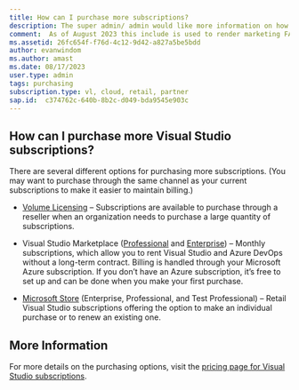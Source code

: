 ```yaml
---
title: How can I purchase more subscriptions?
description: The super admin/ admin would like more information on how to purchase more subscriptions
comment:  As of August 2023 this include is used to render marketing FAQ content for VS Subscriptions in the following portals - VSCom, Manage, and My portals. It was not used for learn.microsoft.com content at that time.  SMEs are Evan Windom and Larissa Crawford of Red Door Collaborative and Sharvari Dighe.
ms.assetid: 26fc654f-f76d-4c12-9d42-a827a5be5bdd  
author: evanwindom 
ms.author: amast 
ms.date: 08/17/2023 
user.type: admin 
tags: purchasing 
subscription.type: vl, cloud, retail, partner 
sap.id:  c374762c-640b-8b2c-d049-bda9545e903c
---
```


## How can I purchase more Visual Studio subscriptions?

There are several different options for purchasing more subscriptions.  (You may want to purchase through the same channel as your current subscriptions to make it easier to maintain billing.)

+ [Volume Licensing](https://www.microsoft.com/licensing/how-to-buy/how-to-buy?rtc=1) – Subscriptions are available to purchase through a reseller when an organization needs to purchase a large quantity of subscriptions. 

+ Visual Studio Marketplace ([Professional](https://marketplace.visualstudio.com/items?itemName=ms.vs-professional-monthly) and [Enterprise](https://marketplace.visualstudio.com/items?itemName=ms.vs-enterprise-monthly)) – Monthly subscriptions, which allow you to rent Visual Studio and Azure DevOps without a long-term contract. Billing is handled through your Microsoft Azure subscription. If you don’t have an Azure subscription, it’s free to set up and can be done when you make your first purchase.

+ [Microsoft Store](https://www.microsoft.com/store/collections/visualstudio?rtc=1) (Enterprise, Professional, and Test Professional) – Retail Visual Studio subscriptions offering the option to make an individual purchase or to renew an existing one.

## More Information
For more details on the purchasing options, visit the [pricing page for Visual Studio subscriptions](https://visualstudio.microsoft.com/vs/pricing/).